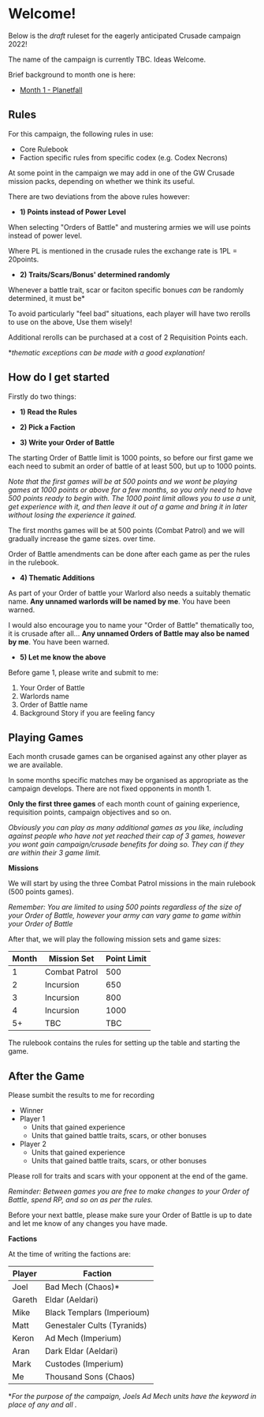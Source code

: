 # Welcome!

Below is the *draft* ruleset for the eagerly anticipated Crusade campaign 2022!

The name of the campaign is currently TBC. Ideas Welcome.

Brief background to month one is here:

- [Month 1 - Planetfall](/month-1.md)

## Rules

For this campaign, the following rules in use:

- Core Rulebook
- Faction specific rules from specific codex (e.g. Codex Necrons)

At some point in the campaign we may add in one of the GW Crusade mission packs, depending on whether we think its useful.

There are two deviations from the above rules however:

- **1) Points instead of Power Level**

When selecting "Orders of Battle" and mustering armies we will use points instead of power level.

Where PL is mentioned in the crusade rules the exchange rate is 1PL = 20points.

- **2) Traits/Scars/Bonus' determined randomly**

Whenever a battle trait, scar or faciton specific bonues _can_ be randomly determined, it must be*

To avoid particularly "feel bad" situations, each player will have two rerolls to use on the above, Use them wisely!

Additional rerolls can be purchased at a cost of 2 Requisition Points each.

**thematic exceptions can be made with a good explanation!*

How do I get started
---

Firstly do two things:

- **1) Read the Rules**

- **2) Pick a Faction**

- **3) Write your Order of Battle**

The starting Order of Battle limit is 1000 points, so before our first game we each need to submit an order of battle of at least 500, but up to 1000 points.

*Note that the first games will be at 500 points and we wont be playing games at 1000 points or above for a few months, so you only need to have 500 points ready to begin with. The 1000 point limit allows you to use a unit, get experience with it, and then leave it out of a game and bring it in later without losing the experience it gained.*

The first months games will be at 500 points (Combat Patrol) and we will gradually increase the game sizes. over time.

Order of Battle amendments can be done after each game as per the rules in the rulebook.

- **4) Thematic Additions**

As part of your Order of battle your Warlord also needs a suitably thematic name. **Any unnamed warlords will be named by me**. You have been warned.

I would also encourage you to name your "Order of Battle" thematically too, it is crusade after all... **Any unnamed Orders of Battle may also be named by me**. You have been warned.

- **5) Let me know the above**

Before game 1, please write and submit to me:

1) Your Order of Battle
2) Warlords name
3) Order of Battle name
4) Background Story if you are feeling fancy


Playing Games
---

Each month crusade games can be organised against any other player as we are available. 

In some months specific matches may be organised as appropriate as the campaign develops. There are not fixed opponents in month 1.

**Only the first three games** of each month count of gaining experience, requisition points, campaign objectives and so on. 

*Obviously you can play as many additional games as you like, including against people who have not yet reached their cap of 3 games, however *you* wont gain campaign/crusade benefits for doing so. They can if they are within their 3 game limit.*

**Missions**

We will start by using the three Combat Patrol missions in the main rulebook (500 points games). 

*Remember: You are limited to using 500 points regardless of the size of your Order of Battle, however your army can vary game to game within your Order of Battle*

After that, we will play the following mission sets and game sizes:

| Month  | Mission Set | Point Limit |
| ------------- | ------------- | ------------- |
| 1  | Combat Patrol  | 500 |
| 2  | Incursion  | 650  | 
| 3  | Incursion  | 800 |
| 4  | Incursion  | 1000 |
| 5+ | TBC | TBC |

The rulebook contains the rules for setting up the table and starting the game.

## After the Game

Please sumbit the results to me for recording

- Winner
- Player 1
  - Units that gained experience
  - Units that gained battle traits, scars, or other bonuses
- Player 2
  - Units that gained experience
  - Units that gained battle traits, scars, or other bonuses

Please roll for traits and scars with your opponent at the end of the game.

*Reminder: Between games you are free to make changes to your Order of Battle, spend RP, and so on as per the rules.*

Before your next battle, please make sure your Order of Battle is up to date and let me know of any changes you have made.

**Factions**

At the time of writing the factions are:

| Player  | Faction |
| --- | --- |
| Joel | Bad Mech (Chaos)* |
| Gareth | Eldar (Aeldari) |
| Mike | Black Templars (Imperioum) |
| Matt | Genestaler Cults (Tyranids) |
| Keron | Ad Mech (Imperium) |
| Aran | Dark Eldar (Aeldari) |
| Mark | Custodes (Imperium) |
| Me | Thousand Sons (Chaos) |

**For the purpose of the campaign, Joels Ad Mech units have the <Chaos> keyword in place of any and all <Imperium>.*
